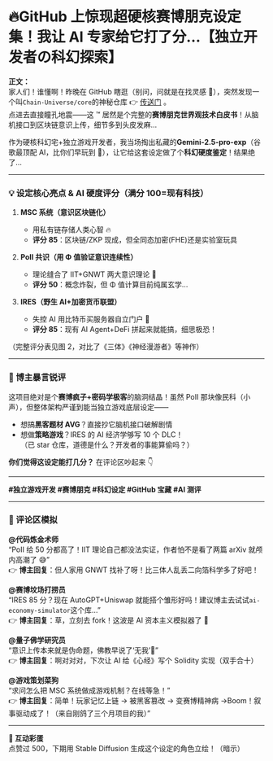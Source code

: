 # 🔥GitHub 上惊现超硬核赛博朋克设定集！我让 AI 专家给它打了分…【独立开发者の科幻探索】

**正文：**  
家人们！谁懂啊！昨晚在 GitHub 瞎逛（别问，问就是在找灵感 🤫），突然发现一个叫`Chain-Universe/core`的神秘仓库 👉 [传送门](https://github.com/Chain-Universe/core/) 。  
点进去直接瞳孔地震——这 ™ 居然是个完整的**赛博朋克世界观技术白皮书**！从脑机接口到区块链意识上传，细节多到头皮发麻…

作为硬核科幻宅+独立游戏开发者，我当场掏出私藏的**Gemini-2.5-pro-exp**（谷歌最顶配 AI，比你们早玩到 🐶），让它给这套设定做了个**科幻硬度鉴定**！结果绝了…

---

### **💡 设定核心亮点 & AI 硬度评分**（满分 100=现有科技）

1. **MSC 系统（意识区块链化）**

   - 用私有链存储人类心智 🔥
   - **评分 85**：区块链/ZKP 现成，但全同态加密(FHE)还是实验室玩具

2. **PoII 共识（用 Φ 值验证意识连续性）**

   - 理论缝合了 IIT+GNWT 两大意识理论 🧠
   - **评分 50**：概念炸裂，但 Φ 值计算目前纯属玄学…

3. **IRES（野生 AI+加密货币联盟）**
   - 失控 AI 用比特币买服务器自立门户 💸
   - **评分 85**：现有 AI Agent+DeFi 拼起来就能搞，细思极恐！

（完整评分表见图 2，对比了《三体》《神经漫游者》等神作）

---

### **🚨 博主暴言锐评**

这项目绝对是个**赛博疯子+密码学极客**的脑洞结晶！虽然 PoII 那块像民科（小声），但整体架构严谨到能当独立游戏底层设定——

- 想搞**黑客题材 AVG**？直接抄它脑机接口破解剧情
- 想做**策略游戏**？IRES 的 AI 经济学够写 10 个 DLC！  
  （已 star 仓库，道德是什么？开发者的事能算偷吗？）

**你们觉得这设定能打几分？** 在评论区吵起来 👇

---

**#独立游戏开发 #赛博朋克 #科幻设定 #GitHub 宝藏 #AI 测评**

---

### **📌 评论区模拟**

**@代码炼金术师**  
“PoII 给 50 分都高了！IIT 理论自己都没法实证，作者怕不是看了两篇 arXiv 就颅内高潮了 😅”  
👉 **博主回复**：但人家用 GNWT 找补了呀！比三体人乱丢二向箔科学多了好吧！

**@赛博坟场打捞员**  
“IRES 85 分？现在 AutoGPT+Uniswap 就能搭个雏形好吗！建议博主去试试`ai-economy-simulator`这个库…”  
👉 **博主回复**：草，立刻去 fork！这波是 AI 资本主义模拟器了 💪

**@量子佛学研究员**  
“意识上传本来就是伪命题，佛教早说了‘无我’🙏”  
👉 **博主回复**：啊对对对，下次让 AI 给《心经》写个 Solidity 实现（双手合十）

**@游戏策划菜狗**  
“求问怎么把 MSC 系统做成游戏机制？在线等急！”  
👉 **博主回复**：简单！玩家记忆上链 → 被黑客篡改 → 变赛博精神病 →Boom！叙事驱动成了！（来自刚鸽了三个月项目的我）”

---

**💬 互动彩蛋**  
点赞过 500，下期用 Stable Diffusion 生成这个设定的角色立绘！（暗示）
